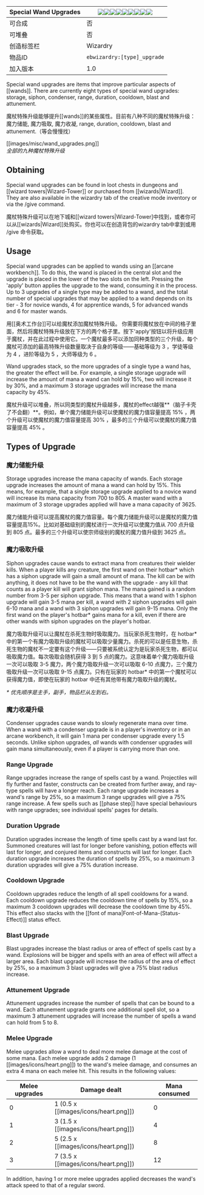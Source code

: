 | Special Wand Upgrades |![](https://github.com/Electroblob77/Wizardry/blob/1.12.2/src/main/resources/assets/ebwizardry/textures/items/upgrade_storage.png)![](https://github.com/Electroblob77/Wizardry/blob/1.12.2/src/main/resources/assets/ebwizardry/textures/items/upgrade_siphon.png)![](https://github.com/Electroblob77/Wizardry/blob/1.12.2/src/main/resources/assets/ebwizardry/textures/items/upgrade_condenser.png)![](https://github.com/Electroblob77/Wizardry/blob/1.12.2/src/main/resources/assets/ebwizardry/textures/items/upgrade_range.png)![](https://github.com/Electroblob77/Wizardry/blob/1.12.2/src/main/resources/assets/ebwizardry/textures/items/upgrade_duration.png)![](https://github.com/Electroblob77/Wizardry/blob/1.12.2/src/main/resources/assets/ebwizardry/textures/items/upgrade_cooldown.png)![](https://github.com/Electroblob77/Wizardry/blob/1.12.2/src/main/resources/assets/ebwizardry/textures/items/upgrade_blast.png)![](https://github.com/Electroblob77/Wizardry/blob/1.12.2/src/main/resources/assets/ebwizardry/textures/items/upgrade_attunement.png)![](https://github.com/Electroblob77/Wizardry/blob/1.12.2/src/main/resources/assets/ebwizardry/textures/items/upgrade_melee.png)|
|---|---|
| 可合成 | 否 |
| 可堆叠 | 否 |
| 创造标签栏 | Wizardry |
| 物品ID | `ebwizardry:[type]_upgrade` |
| 加入版本 | 1.0 |

Special wand upgrades are items that improve particular aspects of [[wands]]. There are currently eight types of special wand upgrades: storage, siphon, condenser, range, duration, cooldown, blast and attunement.

魔杖特殊升级能够提升[[wands]]的某些属性。目前有八种不同的魔杖特殊升级：魔力储能, 魔力吸取, 魔力收凝, range, duration, cooldown, blast and attunement.（等会慢慢找）

[[images/misc/wand_upgrades.png]]  
_全部的九种魔杖特殊升级_

## Obtaining
Special wand upgrades can be found in loot chests in dungeons and [[wizard towers|Wizard-Tower]] or purchased from [[wizards|Wizard]]. They are also available in the wizardry tab of the creative mode inventory or via the /give command.

魔杖特殊升级可以在地下城和[[wizard towers|Wizard-Tower]中找到，或者你可以从[[wizards|Wizard]]处购买。你也可以在创造背包的wizardry tab中拿到或用 /give 命令获取。

## Usage
Special wand upgrades can be applied to wands using an [[arcane workbench]]. To do this, the wand is placed in the central slot and the upgrade is placed in the lower of the two slots on the left. Pressing the 'apply' button applies the upgrade to the wand, consuming it in the process. Up to 3 upgrades of a single type may be added to a wand, and the total number of special upgrades that may be applied to a wand depends on its tier - 3 for novice wands, 4 for apprentice wands, 5 for advanced wands and 6 for master wands.

用[[奥术工作台]]可以给魔杖添加魔杖特殊升级。 你需要将魔杖放在中间的格子里面，然后将魔杖特殊升级放在下方的两个格子里。按下'apply'按钮以将升级应用于魔杖，并在此过程中使用它。一个魔杖最多可以添加同种类型的三个升级，每个魔杖可添加的最高特殊升级数量取决于自身的等级——基础等级为 3 ，学徒等级为 4 ，进阶等级为 5 ，大师等级为 6 。

Wand upgrades stack, so the more upgrades of a single type a wand has, the greater the effect will be. For example, a single storage upgrade will increase the amount of mana a wand can hold by 15%, two will increase it by 30%, and a maximum 3 storage upgrades will increase the mana capacity by 45%.

魔杖升级可以堆叠，所以同类型的魔杖升级越多，魔杖的effect越强**（脑子卡壳了不会翻）**。例如，单个魔力储能升级可以使魔杖的魔力值容量提高 15% ，两个升级可以使魔杖的魔力值容量提高 30% ，最多的三个升级可以使魔杖的魔力值容量提高 45% 。

## Types of Upgrade

### 魔力储能升级
Storage upgrades increase the mana capacity of wands. Each storage upgrade increases the amount of mana a wand can hold by 15%. This means, for example, that a single storage upgrade applied to a novice wand will increase its mana capacity from 700 to 805. A master wand with a maximum of 3 storage upgrades applied will have a mana capacity of 3625.

魔力储能升级可以提高魔杖的魔力值容量。每个魔力储能升级可以是魔杖的魔力值容量提高15%。比如对基础级别的魔杖进行一次升级可以使魔力值从 700 点升级到 805 点。最多的三个升级可以使宗师级别的魔杖的魔力值升级到 3625 点。

### 魔力吸取升级
Siphon upgrades cause wands to extract mana from creatures their wielder kills. When a player kills any creature, the first wand on their hotbar* which has a siphon upgrade will gain a small amount of mana. The kill can be with anything, it does not have to be the wand with the upgrade - any kill that counts as a player kill will grant siphon mana. The mana gained is a random number from 3-5 per siphon upgrade. This means that a wand with 1 siphon upgrade will gain 3-5 mana per kill, a wand with 2 siphon upgrades will gain 6-10 mana and a wand with 3 siphon upgrades will gain 9-15 mana. Only the first wand on the player's hotbar* gains mana for a kill, even if there are other wands with siphon upgrades on the player's hotbar.

魔力吸取升级可以让魔杖在杀死生物时吸取魔力。当玩家杀死生物时，在 hotbar* 中的第一个有魔力吸取升级的魔杖可以吸取少量魔力。杀死的可以是任意生物，杀死生物的魔杖不一定要有这个升级——只要被系统认定为是玩家杀死生物，都可以吸取魔力值。每次吸取会随机获得 3 到 5 点的魔力。这意味着单个魔力吸取升级一次可以吸取 3-5 魔力，两个魔力吸取升级一次可以吸取 6-10 点魔力，三个魔力吸取升级一次可以吸取 9-15 点魔力。只有在玩家的 hotbar* 中的第一个魔杖可以获得魔力值，即使在玩家的 hotbar 中还有其他带有魔力吸取升级的魔杖。

_* 优先顺序是主手，副手，物品栏从左到右。_

### 魔力收凝升级
Condenser upgrades cause wands to slowly regenerate mana over time. When a wand with a condenser upgrade is in a player's inventory or in an arcane workbench, it will gain 1 mana per condenser upgrade every 1.5 seconds. Unlike siphon upgrades, _all_ wands with condenser upgrades will gain mana simultaneously, even if a player is carrying more than one. 

### Range Upgrade
Range upgrades increase the range of spells cast by a wand. Projectiles will fly further and faster, constructs can be created from further away, and ray-type spells will have a longer reach. Each range upgrade increases a wand's range by 25%, so a maximum 3 range upgrades will give a 75% range increase. A few spells such as [[phase step]] have special behaviours with range upgrades; see individual spells' pages for details.

### Duration Upgrade
Duration upgrades increase the length of time spells cast by a wand last for. Summoned creatures will last for longer before vanishing, potion effects will last for longer, and conjured items and constructs will last for longer. Each duration upgrade increases the duration of spells by 25%, so a maximum 3 duration upgrades will give a 75% duration increase.

### Cooldown Upgrade
Cooldown upgrades reduce the length of all spell cooldowns for a wand. Each cooldown upgrade reduces the cooldown time of spells by 15%, so a maximum 3 cooldown upgrades will decrease the cooldown time by 45%. This effect also stacks with the [[font of mana|Font-of-Mana-(Status-Effect)]] status effect.

### Blast Upgrade
Blast upgrades increase the blast radius or area of effect of spells cast by a wand. Explosions will be bigger and spells with an area of effect will affect a larger area. Each blast upgrade will increase the radius of the area of effect by 25%, so a maximum 3 blast upgrades will give a 75% blast radius increase.

### Attunement Upgrade
Attunement upgrades increase the number of spells that can be bound to a wand. Each attunement upgrade grants one additional spell slot, so a maximum 3 attunement upgrades will increase the number of spells a wand can hold from 5 to 8.

### Melee Upgrade
Melee upgrades allow a wand to deal more melee damage at the cost of some mana. Each melee upgrade adds 2 damage (1 [[images/icons/heart.png]]) to the wand's melee damage, and consumes an extra 4 mana on each melee hit. This results in the following values:

| Melee upgrades | Damage dealt | Mana consumed |
| --- | --- | --- |
| 0 | 1 (0.5 x [[images/icons/heart.png]]) | 0 |
| 1 | 3 (1.5 x [[images/icons/heart.png]]) | 4 |
| 2 | 5 (2.5 x [[images/icons/heart.png]]) | 8 |
| 3 | 7 (3.5 x [[images/icons/heart.png]]) | 12 |

In addition, having 1 or more melee upgrades applied decreases the wand's attack speed to that of a regular sword.
